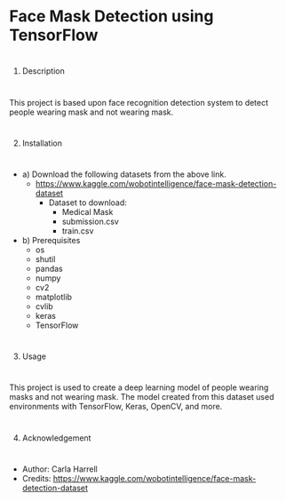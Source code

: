 #
# Face Mask Detection using TensorFlow
#
1) Description
#
This project is based upon face recognition detection system to detect people wearing mask and not wearing mask.
#
2) Installation
#
- a) Download the following datasets from the above link.
  - https://www.kaggle.com/wobotintelligence/face-mask-detection-dataset
     - Dataset to download:
       - Medical Mask
       - submission.csv
       - train.csv
- b) Prerequisites
  - os
  - shutil
  - pandas 
  - numpy
  - cv2 
  - matplotlib
  - cvlib
  - keras
  - TensorFlow
#
3) Usage
#
This project is used to create a deep learning model of people wearing masks and not wearing mask. 
The model created from this dataset used environments with TensorFlow, Keras, OpenCV, and more.  
#
4) Acknowledgement
#
- Author: Carla Harrell
- Credits: https://www.kaggle.com/wobotintelligence/face-mask-detection-dataset
#
